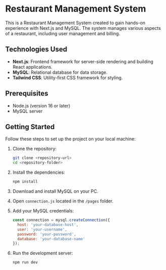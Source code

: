 # Restaurant Management System

This is a Restaurant Management System created to gain hands-on experience with Next.js and MySQL. The system manages various aspects of a restaurant, including user management and billing.

## Technologies Used
- **Next.js**: Frontend framework for server-side rendering and building React applications.
- **MySQL**: Relational database for data storage.
- **Tailwind CSS**: Utility-first CSS framework for styling.

## Prerequisites
- Node.js (version 16 or later)
- MySQL server

## Getting Started

Follow these steps to set up the project on your local machine:

1. Clone the repository:
    ```sh
    git clone <repository-url>
    cd <repository-folder>
    ```

2. Install the dependencies:
    ```sh
    npm install
    ```

3. Download and install MySQL on your PC.

4. Open `connection.js` located in the `/pages` folder.

5. Add your MySQL credentials:
    ```js
    const connection = mysql.createConnection({
      host: 'your-database-host',
      user: 'your-username',
      password: 'your-password',
      database: 'your-database-name'
    });
    ```

6. Run the development server:
    ```sh
    npm run dev
    ```

